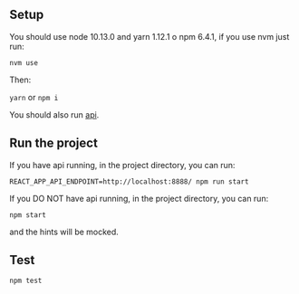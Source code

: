 
## Setup

You should use node 10.13.0 and yarn 1.12.1 o npm 6.4.1, if you use nvm just run:

`nvm use`

Then:

`yarn` or `npm i`

You should also run [api](https://github.com/marconucara/kiwi-homework-api).


## Run the project

If you have api running, in the project directory, you can run:

`REACT_APP_API_ENDPOINT=http://localhost:8888/ npm run start`

If you DO NOT have api running, in the project directory, you can run:

`npm start`

and the hints will be mocked.


## Test

`npm test`

